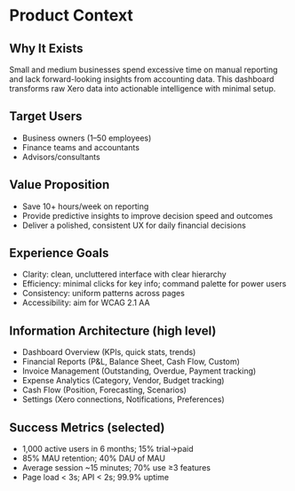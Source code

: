# Product Context

## Why It Exists
Small and medium businesses spend excessive time on manual reporting and lack forward-looking insights from accounting data. This dashboard transforms raw Xero data into actionable intelligence with minimal setup.

## Target Users
- Business owners (1–50 employees)
- Finance teams and accountants
- Advisors/consultants

## Value Proposition
- Save 10+ hours/week on reporting
- Provide predictive insights to improve decision speed and outcomes
- Deliver a polished, consistent UX for daily financial decisions

## Experience Goals
- Clarity: clean, uncluttered interface with clear hierarchy
- Efficiency: minimal clicks for key info; command palette for power users
- Consistency: uniform patterns across pages
- Accessibility: aim for WCAG 2.1 AA

## Information Architecture (high level)
- Dashboard Overview (KPIs, quick stats, trends)
- Financial Reports (P&L, Balance Sheet, Cash Flow, Custom)
- Invoice Management (Outstanding, Overdue, Payment tracking)
- Expense Analytics (Category, Vendor, Budget tracking)
- Cash Flow (Position, Forecasting, Scenarios)
- Settings (Xero connections, Notifications, Preferences)

## Success Metrics (selected)
- 1,000 active users in 6 months; 15% trial→paid
- 85% MAU retention; 40% DAU of MAU
- Average session ~15 minutes; 70% use ≥3 features
- Page load < 3s; API < 2s; 99.9% uptime
